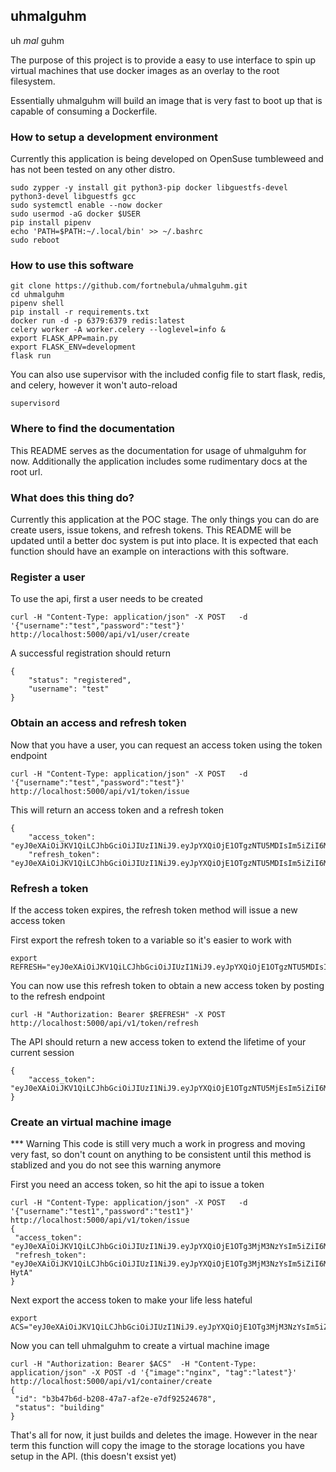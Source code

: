 ## uhmalguhm
 uh *mal* guhm

 The purpose of this project is to provide a easy to use interface to spin up virtual machines that use docker images as an overlay to the root filesystem.

 Essentially uhmalguhm will build an image that is very fast to boot up that is capable of consuming a Dockerfile.

### How to setup a development environment
Currently this application is being developed on OpenSuse tumbleweed and has not been tested on any other distro.

```
sudo zypper -y install git python3-pip docker libguestfs-devel python3-devel libguestfs gcc
sudo systemctl enable --now docker
sudo usermod -aG docker $USER
pip install pipenv
echo 'PATH=$PATH:~/.local/bin' >> ~/.bashrc
sudo reboot
```

### How to use this software
```
git clone https://github.com/fortnebula/uhmalguhm.git
cd uhmalguhm
pipenv shell
pip install -r requirements.txt
docker run -d -p 6379:6379 redis:latest
celery worker -A worker.celery --loglevel=info &
export FLASK_APP=main.py
export FLASK_ENV=development
flask run
```

You can also use supervisor with the included config file to start flask, redis, and celery, however it won't auto-reload
```
supervisord
```
### Where to find the documentation

This README serves as the documentation for usage of uhmalguhm for now. Additionally the application includes some rudimentary docs at the root url.

### What does this thing do?

Currently this application at the POC stage. The only things you can do are create users, issue tokens, and refresh tokens.
This README will be updated until a better doc system is put into place. It is expected that each function should have an example on interactions with this software.

### Register a user
To use the api, first a user needs to be created

```
curl -H "Content-Type: application/json" -X POST   -d '{"username":"test","password":"test"}' http://localhost:5000/api/v1/user/create
```

A successful registration should return

```
{
    "status": "registered",
    "username": "test"
}
```

### Obtain an access and refresh token

Now that you have a user, you can request an access token using the token endpoint

```
curl -H "Content-Type: application/json" -X POST   -d '{"username":"test","password":"test"}' http://localhost:5000/api/v1/token/issue
```

This will return an access token and a refresh token

```
{
    "access_token": "eyJ0eXAiOiJKV1QiLCJhbGciOiJIUzI1NiJ9.eyJpYXQiOjE1OTgzNTU5MDIsIm5iZiI6MTU5ODM1NTkwMiwianRpIjoiZjNjODVkOTUtMzQ1Mi00MDM4LThhMmYtNDQzMjdmMDZkYjAzIiwiZXhwIjoxNTk4MzU2ODAyLCJpZGVudGl0eSI6InRlc3QxIiwiZnJlc2giOmZhbHNlLCJ0eXBlIjoiYWNjZXNzIn0.J2if1aJ5qWzLZHs389IpyA04qBZXlDGLF7W9G98wVt8",
    "refresh_token": "eyJ0eXAiOiJKV1QiLCJhbGciOiJIUzI1NiJ9.eyJpYXQiOjE1OTgzNTU5MDIsIm5iZiI6MTU5ODM1NTkwMiwianRpIjoiOWExYzBiMDMtZGZmZi00N2NlLWJhZmUtODE1M2U2NWM0NWMxIiwiZXhwIjoxNjAwOTQ3OTAyLCJpZGVudGl0eSI6InRlc3QxIiwidHlwZSI6InJlZnJlc2gifQ.LcfWa0xheY6r1T9x6z66Ho7wk2qSm2LdDXMTFGyJZKs"

```

### Refresh a token

If the access token expires, the refresh token method will issue a new access token

First export the refresh token to a variable so it's easier to work with

```
export REFRESH="eyJ0eXAiOiJKV1QiLCJhbGciOiJIUzI1NiJ9.eyJpYXQiOjE1OTgzNTU5MDIsIm5iZiI6MTU5ODM1NTkwMiwianRpIjoiOWExYzBiMDMtZGZmZi00N2NlLWJhZmUtODE1M2U2NWM0NWMxIiwiZXhwIjoxNjAwOTQ3OTAyLCJpZGVudGl0eSI6InRlc3QxIiwidHlwZSI6InJlZnJlc2gifQ.LcfWa0xheY6r1T9x6z66Ho7wk2qSm2LdDXMTFGyJZKs"
```

You can now use this refresh token to obtain a new access token by posting to the refresh endpoint

```
curl -H "Authorization: Bearer $REFRESH" -X POST http://localhost:5000/api/v1/token/refresh
```

The API should return a new access token to extend the lifetime of your current session

```
{
    "access_token": "eyJ0eXAiOiJKV1QiLCJhbGciOiJIUzI1NiJ9.eyJpYXQiOjE1OTgzNTU5MjEsIm5iZiI6MTU5ODM1NTkyMSwianRpIjoiYmNhYWM2MjktNzBlNS00NDVlLWI3OTctODc1Mzc4OTE5MDNhIiwiZXhwIjoxNTk4MzU2ODIxLCJpZGVudGl0eSI6InRlc3QxIiwiZnJlc2giOmZhbHNlLCJ0eXBlIjoiYWNjZXNzIn0.TexDr4flGEkS_ZQmXPEvWBqGH5Wxya_xDALDOX9KKJ0"
}

```

### Create an virtual machine image

*** Warning
This code is still very much a work in progress and moving very fast, so don't
count on anything to be consistent until this method is stablized and you do
not see this warning anymore

First you need an access token, so hit the api to issue a token

```
curl -H "Content-Type: application/json" -X POST   -d '{"username":"test1","password":"test1"}' http://localhost:5000/api/v1/token/issue
{
 "access_token": "eyJ0eXAiOiJKV1QiLCJhbGciOiJIUzI1NiJ9.eyJpYXQiOjE1OTg3MjM3NzYsIm5iZiI6MTU5ODcyMzc3NiwianRpIjoiY2Q5Njg2YmQtZDk3Ny00OWI1LWI1NTktMTJkYjEyYTlmOTNiIiwiZXhwIjoxNTk4NzI0Njc2LCJpZGVudGl0eSI6InRlc3QxIiwiZnJlc2giOmZhbHNlLCJ0eXBlIjoiYWNjZXNzIn0.hcbnv7aZoVqPjoHkKOlLlueb9iuLR8AZRnkJr72ZMVY",
 "refresh_token": "eyJ0eXAiOiJKV1QiLCJhbGciOiJIUzI1NiJ9.eyJpYXQiOjE1OTg3MjM3NzYsIm5iZiI6MTU5ODcyMzc3NiwianRpIjoiZTk3NWE3ZTMtMjE5My00ZDRiLThlODAtM2E3NTdmMzdkYWRiIiwiZXhwIjoxNjAxMzE1Nzc2LCJpZGVudGl0eSI6InRlc3QxIiwidHlwZSI6InJlZnJlc2gifQ.me1X1z24D4IACWZbF59vBCYq5aCYDbIpiPSt79-HytA"
}
```

Next export the access token to make your life less hateful

```
export ACS="eyJ0eXAiOiJKV1QiLCJhbGciOiJIUzI1NiJ9.eyJpYXQiOjE1OTg3MjM3NzYsIm5iZiI6MTU5ODcyMzc3NiwianRpIjoiY2Q5Njg2YmQtZDk3Ny00OWI1LWI1NTktMTJkYjEyYTlmOTNiIiwiZXhwIjoxNTk4NzI0Njc2LCJpZGVudGl0eSI6InRlc3QxIiwiZnJlc2giOmZhbHNlLCJ0eXBlIjoiYWNjZXNzIn0.hcbnv7aZoVqPjoHkKOlLlueb9iuLR8AZRnkJr72ZMVY"
```

Now you can tell uhmalguhm to create a virtual machine image

```
curl -H "Authorization: Bearer $ACS"  -H "Content-Type: application/json" -X POST -d '{"image":"nginx", "tag":"latest"}' http://localhost:5000/api/v1/container/create
{
 "id": "b3b47b6d-b208-47a7-af2e-e7df92524678",
 "status": "building"
}
```

That's all for now, it just builds and deletes the image. However in the near
term this function will copy the image to the storage locations you have setup
in the API. (this doesn't exsist yet)

